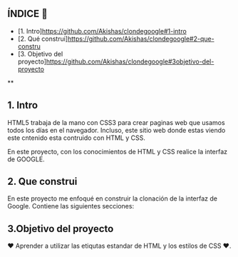 ## ÍNDICE 📣

* [1. Intro]https://github.com/Akishas/clondegoogle#1-intro
* [2. Qué construi]https://github.com/Akishas/clondegoogle#2-que-constru
* [3. Objetivo del proyecto]https://github.com/Akishas/clondegoogle#3objetivo-del-proyecto

**
## 1. Intro
HTML5 trabaja de la mano con CSS3 para crear paginas web que usamos todos los días en el navegador. Incluso, este sitio web donde estas viendo este cntenido esta contruido con HTML y CSS.

En este proyecto, con los conocimientos de HTML y CSS realice la interfaz de GOOGLE.

## 2. Que construi
En este proyecto me enfoqué en construir la clonación de la interfaz de Google.
Contiene las siguientes secciones:
## 3.Objetivo del proyecto
❤ Aprender a utilizar las etiqutas estandar de HTML y los estilos de CSS ❤.
